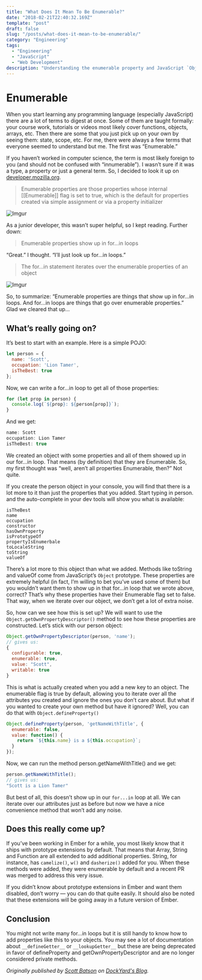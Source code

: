 ```yaml
---
title: "What Does It Mean To Be Enumerable?"
date: "2018-02-21T22:40:32.169Z"
template: "post"
draft: false
slug: "/posts/what-does-it-mean-to-be-enumerable/"
category: "Engineering"
tags:
  - "Engineering"
  - "JavaScript"
  - "Web Development"
description: "Understanding the enumerable property and JavaScript `Object.prototype` properties"
---
```


# Enumerable
When you start learning any programming language (especially JavaScript) there are a lot of terms to digest at once. Some of them are taught formally: your course work, tutorials or videos most likely cover functions, objects, arrays, etc. Then there are some that you just pick up on your own by seeing them: state, scope, etc. For me, there were always a few terms that everyone seemed to understand but me. The first was “Enumerable.”

If you haven’t worked in computer science, the term is most likely foreign to you (and should not be confused with “innumerable”). I wasn’t sure if it was a type, a property or just a general term. So, I decided to look it up on [developer.mozilla.org](https://developer.mozilla.org).

> Enumerable properties are those properties whose internal [[Enumerable]] flag is set to true, which is the default for properties created via simple assignment or via a property initializer

![Imgur](https://i.imgur.com/KwNuQ1M.gif)

As a junior developer, this wasn’t super helpful, so I kept reading. Further down:

> Enumerable properties show up in for...in loops

“Great.” I thought. “I’ll just look up for...in loops.”

> The for…in statement iterates over the enumerable properties of an object

![Imgur](https://i.imgur.com/0mPchiE.gif)

So, to summarize: “Enumerable properties are things that show up in for...in loops. And for...in loops are things that go over enumerable properties.” Glad we cleared that up…

## What’s really going on?
It’s best to start with an example. Here is a simple POJO:

```javascript
let person = {
  name: 'Scott',
  occupation: 'Lion Tamer',
  isTheBest: true
};
```

Now, we can write a for...in loop to get all of those properties:

```javascript
for (let prop in person) {
  console.log(`${prop}: ${person[prop]}`);
}
```
And we get:

```javascript
name: Scott
occupation: Lion Tamer
isTheBest: true
```

We created an object with some properties and all of them showed up in our for...in loop. That means (by definition) that they are Enumerable. So, my first thought was “well, aren’t all properties Enumerable, then?” Not quite.

If you create the person object in your console, you will find that there is a lot more to it than just the properties that you added. Start typing in person. and the auto-complete in your dev tools will show you what is available:

```
isTheBest
name
occupation
constructor
hasOwnProperty
isPrototypeOf
propertyIsEnumerbale
toLocaleString
toString
valueOf
```

There’s a lot more to this object than what we added. Methods like toString and valueOf come from JavaScript’s `Object` prototype. These properties are extremely helpful (in fact, I’m willing to bet you’ve used some of them) but you wouldn’t want them to show up in that for...in loop that we wrote above, correct? That’s why these properties have their Enumerable flag set to false. That way, when we iterate over our object, we don’t get a lot of extra noise.

So, how can we see how this is set up? We will want to use the `Object.getOwnPropertyDescriptor()` method to see how these properties are constructed. Let’s stick with our person object:

```javascript
Object.getOwnPropertyDescriptor(person, 'name');
// gives us:
{
  configurable: true,
  enumerable: true,
  value: "Scott",
  writable: true
}
```
This is what is actually created when you add a new key to an object. The enumerable flag is true by default, allowing you to iterate over all the attributes you created and ignore the ones you don’t care about. But what if you wanted to create your own method but have it ignored? Well, you can do that with `Object.defineProperty()`

```javascript
Object.defineProperty(person, 'getNameWithTitle', {
  enumerable: false,
  value: function() {
    return `${this.name} is a ${this.occupation}`;
  }
});
```

Now, we can run the method person.getNameWithTitle() and we get:

```javascript
person.getNameWithTitle();
// gives us:
"Scott is a Lion Tamer"
```
But best of all, this doesn’t show up in our `for...in` loop at all. We can iterate over our attributes just as before but now we have a nice convenience method that won’t add any noise.

## Does this really come up?
If you’ve been working in Ember for a while, you most likely know that it ships with prototype extensions by default. That means that Array, String and Function are all extended to add additional properties. String, for instance, has `camelize()`, `w()` and `dasherize()` added for you. When these methods were added, they were enumerable by default and a recent PR was merged to address this very issue.

If you didn’t know about prototype extensions in Ember and want them disabled, don’t worry — you can do that quite easily. It should also be noted that these extensions will be going away in a future version of Ember.

## Conclusion
You might not write many for...in loops but it is still handy to know how to add properties like this to your objects. You may see a lot of documentation about `__defineGetter__` or `__lookupGetter__` but these are being deprecated in favor of defineProperty and getOwnPropertyDescriptor and are no longer considered private methods.

*Originally published by [Scott Batson](http://matejlatin.co.uk/) on [DockYard's Blog](https://dockyard.com/blog/2018/02/21/what-does-it-mean-to-be-enumerable).*
